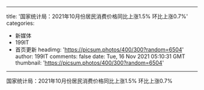 
---
title: '国家统计局：2021年10月份居民消费价格同比上涨1.5% 环比上涨0.7%'
categories: 
 - 新媒体
 - 199IT
 - 首页更新
headimg: 'https://picsum.photos/400/300?random=6504'
author: 199IT
comments: false
date: Tue, 16 Nov 2021 05:10:31 GMT
thumbnail: 'https://picsum.photos/400/300?random=6504'
---

<div>   
国家统计局：2021年10月份居民消费价格同比上涨1.5% 环比上涨0.7%  
</div>
            